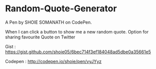 # Random-Quote-Generator
A Pen by SHOIE SOMANATH on CodePen.

When I can click a button to show me a new random quote.
Option for sharing favourite Quote on Twitter


Gist : https://gist.github.com/shoie05/6bec714f3ef184048ad5dbe0a35661e5


Codepen : http://codepen.io/shoie/pen/vyJYyz
